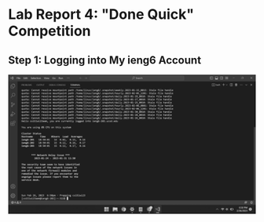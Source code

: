 # Lab Report 4: "Done Quick" Competition

## Step 1: Logging into My ieng6 Account
![Image](images/Screenshot-(74).png)
